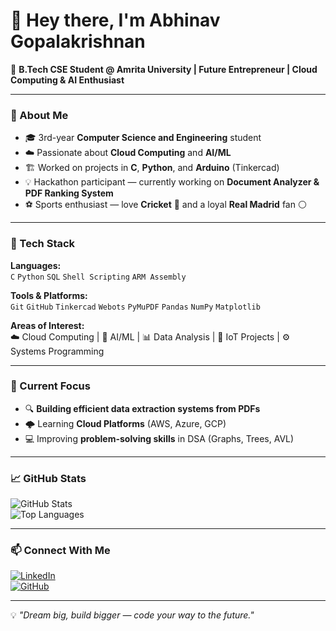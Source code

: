# 👋 Hey there, I'm Abhinav Gopalakrishnan  

🚀 **B.Tech CSE Student @ Amrita University | Future Entrepreneur | Cloud Computing & AI Enthusiast**  

---

### 🌟 About Me  
- 🎓 3rd-year **Computer Science and Engineering** student  
- ☁️ Passionate about **Cloud Computing** and **AI/ML**  
- 🏗️ Worked on projects in **C**, **Python**, and **Arduino** (Tinkercad)  
- 💡 Hackathon participant — currently working on **Document Analyzer & PDF Ranking System**  
- ⚽ Sports enthusiast — love **Cricket** 🏏 and a loyal **Real Madrid** fan ⚪  

---

### 🔧 Tech Stack  
**Languages:**  
`C` `Python` `SQL` `Shell Scripting` `ARM Assembly`  

**Tools & Platforms:**  
`Git` `GitHub` `Tinkercad` `Webots` `PyMuPDF` `Pandas` `NumPy` `Matplotlib`  

**Areas of Interest:**  
☁️ Cloud Computing | 🤖 AI/ML | 📊 Data Analysis | 🔌 IoT Projects | ⚙️ Systems Programming  

---

### 📌 Current Focus  
- 🔍 **Building efficient data extraction systems from PDFs**  
- 🌩️ Learning **Cloud Platforms** (AWS, Azure, GCP)  
- 💻 Improving **problem-solving skills** in DSA (Graphs, Trees, AVL)  

---

### 📈 GitHub Stats  
![GitHub Stats](https://github-readme-stats.vercel.app/api?username=abhinavgopalakrishnan&show_icons=true&theme=tokyonight)  
![Top Languages](https://github-readme-stats.vercel.app/api/top-langs/?username=abhinavgopalakrishnan&layout=compact&theme=tokyonight)  

---

### 📫 Connect With Me  
[![LinkedIn](https://img.shields.io/badge/LinkedIn-Abhinav_Gopalakrishnan-blue?logo=linkedin)](https://www.linkedin.com/in/abhinav-gopalakrishnan/)  
[![GitHub](https://img.shields.io/badge/GitHub-abhinavgopalakrishnan-black?logo=github)](https://github.com/abhinavgopalakrishnan)  

---

💡 *"Dream big, build bigger — code your way to the future."*
